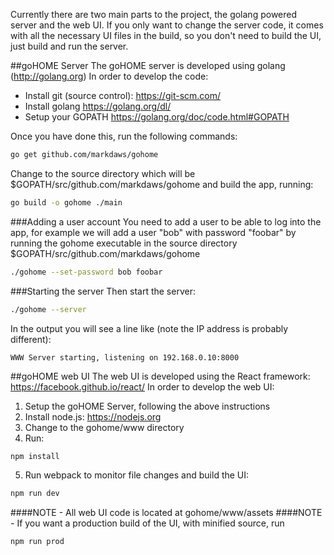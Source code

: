 Currently there are two main parts to the project, the golang powered server and the web UI.  If you only want to change the server code, it comes with all the necessary UI files in the build, so you don't need to build the UI, just build and run the server.

##goHOME Server
The goHOME server is developed using golang (http://golang.org) In order to develop the code:

  - Install git (source control): https://git-scm.com/
  - Install golang https://golang.org/dl/
  - Setup your GOPATH https://golang.org/doc/code.html#GOPATH

Once you have done this, run the following commands:
```bash
go get github.com/markdaws/gohome
```

Change to the source directory which will be $GOPATH/src/github.com/markdaws/gohome and build the app, running:
```bash
go build -o gohome ./main
```

###Adding a user account
You need to add a user to be able to log into the app, for example we will add a user "bob" with password "foobar" by running the gohome executable in the source directory $GOPATH/src/github.com/markdaws/gohome

```bash
./gohome --set-password bob foobar
```

###Starting the server
Then start the server:
```bash
./gohome --server
```
In the output you will see a line like (note the IP address is probably different):
```
WWW Server starting, listening on 192.168.0.10:8000
```

##goHOME web UI
The web UI is developed using the React framework: https://facebook.github.io/react/ In order to develop the web UI:
 1. Setup the goHOME Server, following the above instructions
 2. Install node.js: https://nodejs.org
 3. Change to the gohome/www directory
 4. Run:
 
 ```bash
 npm install
 ```
 5. Run webpack to monitor file changes and build the UI:
 
 ```bash
 npm run dev
 ```

####NOTE - All web UI code is located at gohome/www/assets
####NOTE - If you want a production build of the UI, with minified source, run
```bash
npm run prod
```
